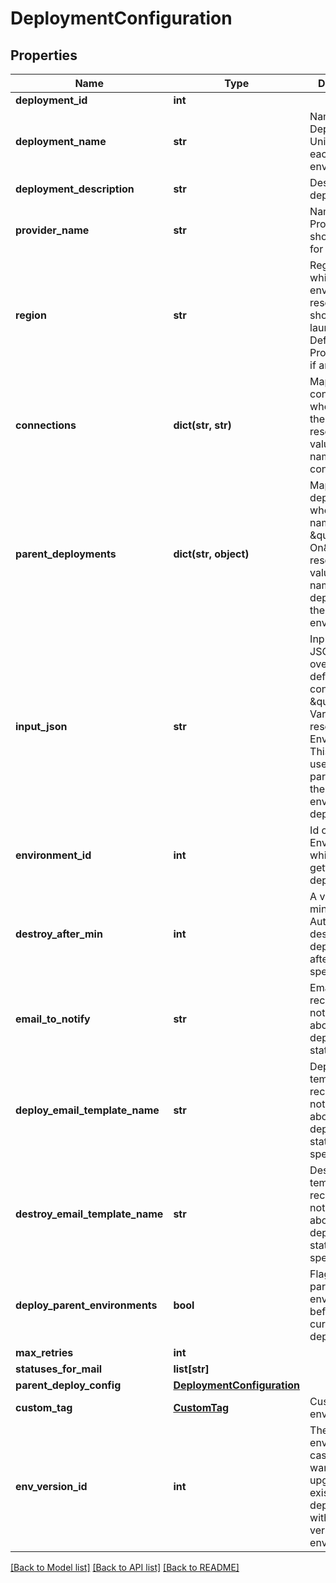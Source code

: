 # DeploymentConfiguration

## Properties
Name | Type | Description | Notes
------------ | ------------- | ------------- | -------------
**deployment_id** | **int** |  | [optional] 
**deployment_name** | **str** | Name of Deployment. Unique for each environment | 
**deployment_description** | **str** | Description of deployment | [optional] 
**provider_name** | **str** | Name of the Provider which should be used for Deployment | [optional] 
**region** | **str** | Region into which environment resources should be launched. Defaults to set Provider region if any | [optional] 
**connections** | **dict(str, str)** | Map of connections where key is the name of resource and value is the name or id of connection | [optional] 
**parent_deployments** | **dict(str, object)** | Map of parent deployment where key is a name of \&quot;Depends On\&quot; resource and value is a name/id of the deployment for the parent environment. | [optional] 
**input_json** | **str** | Input variable JSON to override default values configured in \&quot;Input Variable\&quot; resource of the Environment. This input is used for parameterizing the environment deployments. | [optional] 
**environment_id** | **int** | Id of Environment which is getting deployed | [optional] 
**destroy_after_min** | **int** | A value in minutes to Automatically destroy deployment after a specified time | [optional] 
**email_to_notify** | **str** | Email to receive notification about deployment status | [optional] 
**deploy_email_template_name** | **str** | Deploy mail template to receive notification about deployment status on specified mail | [optional] 
**destroy_email_template_name** | **str** | Destroy mail template to receive notification about deployment status on specified mail | [optional] 
**deploy_parent_environments** | **bool** | Flag to deploy parent environment before the current deployment | [optional] 
**max_retries** | **int** |  | [optional] 
**statuses_for_mail** | **list[str]** |  | [optional] 
**parent_deploy_config** | [**DeploymentConfiguration**](DeploymentConfiguration.md) |  | [optional] 
**custom_tag** | [**CustomTag**](CustomTag.md) | Custom tag for environment | [optional] 
**env_version_id** | **int** | The id of the environment in case the user wants to upgrade existing deployment with the newer version of an environment | [optional] 

[[Back to Model list]](../README.md#documentation-for-models) [[Back to API list]](../README.md#documentation-for-api-endpoints) [[Back to README]](../README.md)


